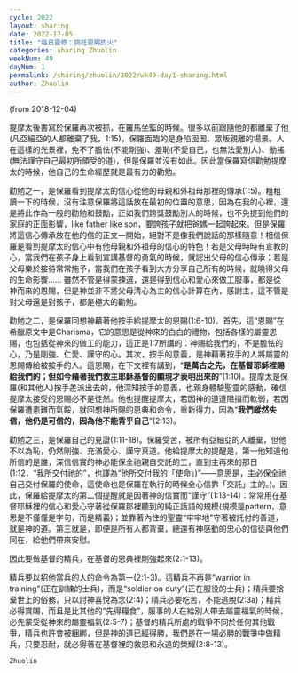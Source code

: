 ```yaml
---
cycle: 2022
layout: sharing
date: 2022-12-05
title: "每日靈修：挑旺恩賜的火"
categories: sharing Zhuolin
weekNum: 49
dayNum: 1
permalink: /sharing/zhuolin/2022/wk49-day1-sharing.html
author: Zhuolin
---
```

(from 2018-12-04)


提摩太後書寫於保羅再次被抓，在羅馬坐監的時候。很多以前跟隨他的都離棄了他(凡亞細亞的人都離棄了我，1:15)。保羅面臨的是身陷囹圄、眾叛親離的場景。人在這樣的光景裡，免不了膽怯(不能剛強)、羞恥(不愛自己，也無法愛別人)、動搖(無法謹守自己最初所領受的道)，但是保羅並沒有如此。因此當保羅寫信勸勉提摩太的時候，他自己的生命經歷就是最有力的勸勉。  

勸勉之一，是保羅看到提摩太的信心從他的母親和外祖母那裡的傳承(1:5)。粗粗讀一下的時候，沒有注意保羅將這話放在最初的位置的意思，因為在我的心裡，還是將此作為一般的勸勉和鼓勵，正如我們誇獎鼓勵別人的時候，也不免提到他們的家庭的正面影響，like father like son，要誇孩子就把爸媽一起誇起來。但是保羅將這信心傳承放在他的信的正文一開始，絕對不是像我們說話的那樣隨意！相信保羅是看到提摩太的信心中有他母親和外祖母的信心的特色！若是父母時時有宣教的心，當我們在孩子身上看到宣講基督的勇氣的時候，就認出父母的信心傳承；若是父母樂於接待常常施予，當我們在孩子看到大方分享自己所有的時候，就曉得父母的生命影響…… 雖然不管是得蒙揀選，還是得到信心和愛心來做工服事，都是從神而來的恩賜，但是神並非不將父母清心為主的信心計算在內，感謝主，這不管是對父母還是對孩子，都是極大的勸勉。  

勸勉之二，是保羅回想神藉著他按手給提摩太的恩賜(1:6-10)。首先，這“恩賜”在希臘原文中是Charisma，它的意思是從神來的白白的禮物，包括各樣的屬靈恩賜，也包括從神來的做工的能力，這正是1:7所講的：神賜給我們的，不是膽怯的心，乃是剛強、仁愛、謹守的心。其次，按手的意義，是神藉著按手的人將屬靈的恩賜傳給被按手的人。這恩賜，在下文裡有講到，“**是萬古之先，在基督耶穌裡賜給我們的；但如今藉著我們救主耶穌基督的顯現才表明出來的**”(1:10)。提摩太是保羅(和其他人)按手差派出去的，他深知按手的意義，也親身體驗聖靈的感動，確信提摩太接受的恩賜必不是徒然。他也提醒提摩太，若因神的道遭阻擋而軟弱，若因保羅遭患難而氣餒，就回想神所賜的恩典和命令，重新得力，因為“**我們縱然失信，他仍是可信的，因為他不能背乎自己**”(2:13)。  

勸勉之三，是保羅自己的見證(1:11-18)。保羅受苦，被所有亞細亞的人離棄，但他不以為恥，仍然剛強、充滿愛心、謹守真道。他給提摩太的提醒是，第一他知道他所信的是誰，深信信實的神必能保全祂親自交託的工，直到主再來的那日(1:12，“我所交付祂的”，也譯為“他所交付我的「使命」)”——意思是，主必保全祂自己交付保羅的使命，這使命也是保羅在執行的時候全心信靠「交託」主的。)。因此，保羅給提摩太的第二個提醒就是因著神的信實而“謹守”(1:13-14)：常常用在基督耶穌裡的信心和愛心守著從保羅那裡聽到的純正話語的規模(規模是pattern，意思是不僅僅是字句，而是精義)；並靠著內住的聖靈“牢牢地”守著被託付的善道，就是神的道。第三就是，即便是所有人都背棄，總還有神感動的忠心的信徒與他們同在，給他們帶來安慰。  

因此要做基督的精兵，在基督的恩典裡剛強起來(2:1-13)。  

精兵要以招他當兵的人的命令為第一(2:1-3)。這精兵不再是“warrior in training”(正在訓練的士兵)，而是“soldier on duty”(正在服役的士兵)；精兵要捨棄世上的俗務，只以討神喜悅為念(2:4)；精兵必要吃苦，不能逃脫(2:3a)；精兵必得賞賜，而且是比其他的“先得糧食”，服事的人在給別人帶去屬靈福氣的時候，必先蒙受從神來的屬靈福氣(2:5-7)；基督的精兵所處的戰爭不同於任何其他戰爭，精兵也許會被綑綁，但是神的道已經得勝，我們是在一場必勝的戰爭中做精兵，只要忍耐，就必得著在基督裡的救恩和永遠的榮耀(2:8-13)。  

`Zhuolin`  

